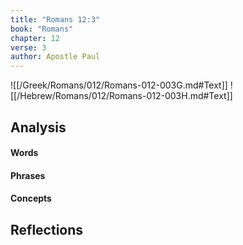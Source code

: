 ```yaml
---
title: "Romans 12:3"
book: "Romans"
chapter: 12
verse: 3
author: Apostle Paul
---
```

![[/Greek/Romans/012/Romans-012-003G.md#Text]]
![[/Hebrew/Romans/012/Romans-012-003H.md#Text]]

## Analysis

#### Words

#### Phrases

#### Concepts

## Reflections
